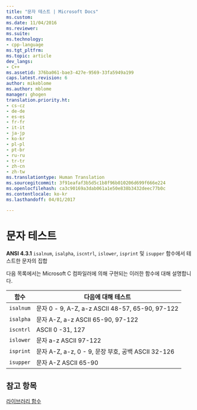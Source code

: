 ```yaml
---
title: "문자 테스트 | Microsoft Docs"
ms.custom: 
ms.date: 11/04/2016
ms.reviewer: 
ms.suite: 
ms.technology:
- cpp-language
ms.tgt_pltfrm: 
ms.topic: article
dev_langs:
- C++
ms.assetid: 376ba061-bae3-427e-9569-33fa5949a199
caps.latest.revision: 6
author: mikeblome
ms.author: mblome
manager: ghogen
translation.priority.ht:
- cs-cz
- de-de
- es-es
- fr-fr
- it-it
- ja-jp
- ko-kr
- pl-pl
- pt-br
- ru-ru
- tr-tr
- zh-cn
- zh-tw
ms.translationtype: Human Translation
ms.sourcegitcommit: 3f91eafaf3b5d5c1b8f96b010206d699f666e224
ms.openlocfilehash: ca3c90169a3dab061a1e50e838b3432deec77b0c
ms.contentlocale: ko-kr
ms.lasthandoff: 04/01/2017

---
```

# <a name="character-testing"></a>문자 테스트
**ANSI 4.3.1** `isalnum`, `isalpha`, `iscntrl`, `islower`, `isprint` 및 `isupper` 함수에서 테스트한 문자의 집합  
  
 다음 목록에서는 Microsoft C 컴파일러에 의해 구현되는 이러한 함수에 대해 설명합니다.  
  
|함수|다음에 대해 테스트|  
|--------------|---------------|  
|`isalnum`|문자 0 - 9, A-Z, a-z ASCII 48-57, 65-90, 97-122|  
|`isalpha`|문자 A-Z, a-z ASCII 65-90, 97-122|  
|`iscntrl`|ASCII 0 -31, 127|  
|`islower`|문자 a-z ASCII 97-122|  
|`isprint`|문자 A-Z, a-z, 0 - 9, 문장 부호, 공백 ASCII 32-126|  
|`isupper`|문자 A-Z ASCII 65-90|  
  
## <a name="see-also"></a>참고 항목  
 [라이브러리 함수](../c-language/library-functions.md)

